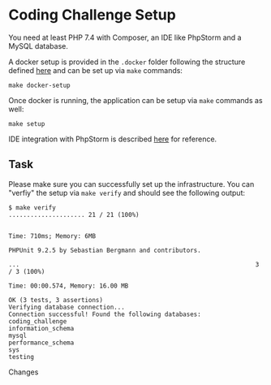 # Coding Challenge Setup
You need at least PHP 7.4 with Composer, an IDE like PhpStorm and a MySQL database.

A docker setup is provided in the `.docker` folder following the structure defined 
[here](https://www.pascallandau.com/blog/structuring-the-docker-setup-for-php-projects/) 
and can be set up via `make` commands:

```
make docker-setup
```

Once docker is running, the application can be setup via `make` commands as well:

```
make setup
```

IDE integration with PhpStorm is described 
[here](https://www.pascallandau.com/blog/setup-phpstorm-with-xdebug-on-docker/) for reference.

## Task
Please make sure you can successfully set up the infrastructure. You can "verfiy" the setup via
`make verify` and should see the following output:

````
$ make verify
..................... 21 / 21 (100%)


Time: 710ms; Memory: 6MB

PHPUnit 9.2.5 by Sebastian Bergmann and contributors.

...                                                                 3 / 3 (100%)

Time: 00:00.574, Memory: 16.00 MB

OK (3 tests, 3 assertions)
Verifying database connection...
Connection successful! Found the following databases:
coding_challenge
information_schema
mysql
performance_schema
sys
testing
````

Changes
